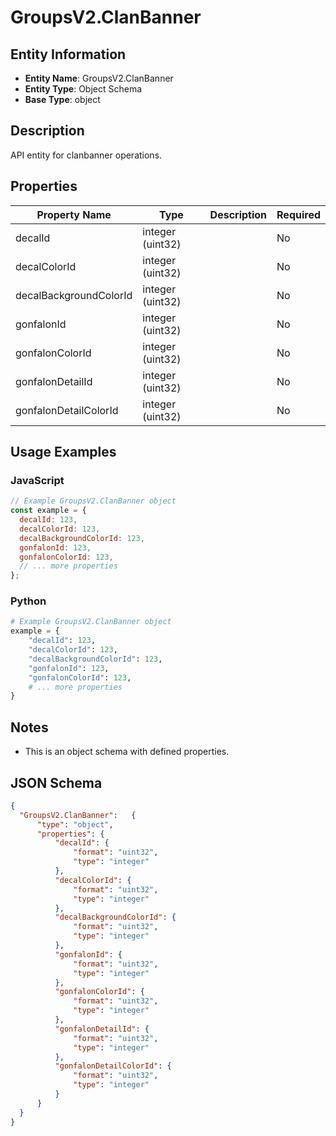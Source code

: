 # GroupsV2.ClanBanner

## Entity Information
- **Entity Name**: GroupsV2.ClanBanner
- **Entity Type**: Object Schema
- **Base Type**: object

## Description
API entity for clanbanner operations.

## Properties

| Property Name | Type | Description | Required |
|---------------|------|-------------|----------|
| decalId | integer (uint32) |  | No |
| decalColorId | integer (uint32) |  | No |
| decalBackgroundColorId | integer (uint32) |  | No |
| gonfalonId | integer (uint32) |  | No |
| gonfalonColorId | integer (uint32) |  | No |
| gonfalonDetailId | integer (uint32) |  | No |
| gonfalonDetailColorId | integer (uint32) |  | No |

## Usage Examples

### JavaScript
```javascript
// Example GroupsV2.ClanBanner object
const example = {
  decalId: 123,
  decalColorId: 123,
  decalBackgroundColorId: 123,
  gonfalonId: 123,
  gonfalonColorId: 123,
  // ... more properties
};
```

### Python
```python
# Example GroupsV2.ClanBanner object
example = {
    "decalId": 123,
    "decalColorId": 123,
    "decalBackgroundColorId": 123,
    "gonfalonId": 123,
    "gonfalonColorId": 123,
    # ... more properties
}
```

## Notes
- This is an object schema with defined properties.

## JSON Schema
```json
{
  "GroupsV2.ClanBanner":   {
      "type": "object",
      "properties": {
          "decalId": {
              "format": "uint32",
              "type": "integer"
          },
          "decalColorId": {
              "format": "uint32",
              "type": "integer"
          },
          "decalBackgroundColorId": {
              "format": "uint32",
              "type": "integer"
          },
          "gonfalonId": {
              "format": "uint32",
              "type": "integer"
          },
          "gonfalonColorId": {
              "format": "uint32",
              "type": "integer"
          },
          "gonfalonDetailId": {
              "format": "uint32",
              "type": "integer"
          },
          "gonfalonDetailColorId": {
              "format": "uint32",
              "type": "integer"
          }
      }
  }
}
```
